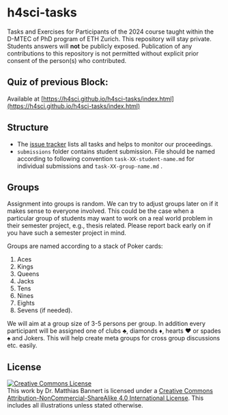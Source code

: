 # h4sci-tasks

Tasks and Exercises for Participants of the 2024 course taught within the D-MTEC of PhD program of ETH Zurich. This repository will stay private. Students answers will **not** be publicly exposed. Publication of any contributions to this repository is not permitted without explicit prior consent of the person(s) who contributed. 

## Quiz of previous Block:
Available at [https://h4sci.github.io/h4sci-tasks/index.html](https://h4sci.github.io/h4sci-tasks/index.html)


## Structure

- The [issue tracker](https://github.com/h4sci/h4sci-tasks/issues) lists all tasks and helps to monitor our proceedings. 
- `submissions` folder contains student submission. File should be named according to following convention `task-XX-student-name.md` for individual submissions and `task-XX-group-name.md` . 


## Groups

Assignment into groups is random. We can try to adjust groups later on if it makes sense to everyone involved. This could be the case when a particular group of students may want to work on a real world problem in their semester project, e.g., thesis related. Please report back early on if you have such a semester project in mind. 

Groups are named according to a stack of Poker cards:

1. Aces
2. Kings
3. Queens
4. Jacks
5. Tens
6. Nines 
7. Eights
8. Sevens (if needed).

We will aim at a group size of 3-5 persons per group. In addition every participant will be assigned one of clubs ♣, diamonds ♦, hearts ♥ or spades ♠ and Jokers. This will help create meta groups for cross group discussions etc. easily. 

## License

<a rel="license" href="http://creativecommons.org/licenses/by-nc-sa/4.0/"><img alt="Creative Commons License" style="border-width:0" src="https://i.creativecommons.org/l/by-nc-sa/4.0/88x31.png" /></a><br />This work by Dr. Matthias Bannert is licensed under a <a rel="license" href="http://creativecommons.org/licenses/by-nc-sa/4.0/">Creative Commons Attribution-NonCommercial-ShareAlike 4.0 International License</a>. This includes all illustrations unless stated otherwise.


